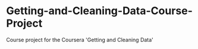 # Getting-and-Cleaning-Data-Course-Project
Course project for the Coursera 'Getting and Cleaning Data'
